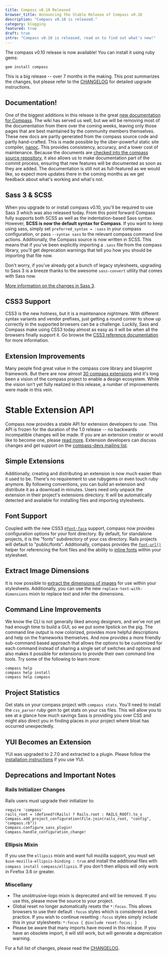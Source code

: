 ```yaml
---
title: Compass v0.10 Released
browser_title: Announcing the Stable Release of Compass v0.10
description: "Compass v0.10 is released."
category: blogging
featured: true
draft: true
intro: "Compass v0.10 is released, read on to find out what's new!"
---
```

The compass v0.10 release is now available! You can install it using ruby gems:

    gem install compass

This is a big release -- over 7 months in the making. This post summarizes the changes, but please refer to the [CHANGELOG][CHANGELOG] for detailed upgrade instructions.

## Documentation!

One of the biggest additions in this release is the great [new documentation for Compass][docs]. The wiki has served us well, but we will be removing most of the documentation from there over the coming weeks, leaving only those pages that are best maintained by the community members themselves. These new docs are partly generated from the compass source code and partly hand-crafted. This is made possible by the über-powerful static site compiler, [nanoc][nanoc]. This provides consistency, accuracy, and a lower cost of maintenance. Because the documents are [checked into the compass source repository][doc-src], it also allows us to make documentation part of the commit process, ensuring that new features will be documented as soon as they are added. The documentation is still not as full-featured as we would like, so expect more updates there in the coming months as we get feedback about what's working and what's not.

## Sass 3 & SCSS

When you upgrade to or install compass v0.10, you'll be required to use Sass 3 which was also released today. From this point forward Compass fully supports both SCSS as well as the indentation-based Sass syntax. However, **SCSS is now the default syntax for Compass**. If you want to keep using sass, simply set `preferred_syntax = :sass` in your compass configuration, or pass `--syntax sass` to the relevant compass command line actions. Additionally, the Compass source is now written in SCSS. This means that if you've been explicitly importing a `.sass` file from the compass library, you'll get deprecation warnings that tell you how you should be importing that file now.

Don't worry, if you've already got a bunch of legacy stylesheets, upgrading to Sass 3 is a breeze thanks to the awesome `sass-convert` utility that comes with Sass now.

[More information on the changes in Sass 3][sass3].

## CSS3 Support

CSS3 is the new hotness, but it is a maintenance nightmare. With different syntax variants and vendor prefixes, just getting a round corner to show up correctly in the supported browsers can be a challenge. Luckily, Sass and Compass make using CSS3 today almost as easy as it will be when all the browsers finally support it. Go browse the [CSS3 reference documentation][css3docs] for more information.

## Extension Improvements

Many people find great value in the compass core library and blueprint framework. But there are now almost [30 compass extensions](http://rubygems.org/search?query=compass) and it's long been a vision of the compass project to enable a design ecosystem. While the vision isn't yet fully realized in this release, a number of improvements were made in this vein.

# Stable Extension API

Compass now provides a stable API for extension developers to use. This API is frozen for the duration of the 1.0 release -- no backwards incompatible changes will be made. If you are an extension creator or would like to become one, please [read more][creating-extensions]. Extension developers can discuss changes and get support on the [compass-devs mailing list][compass-devs].

## Simple Extensions

Additionally, creating and distributing an extension is now much easier than it used to be. There's no requirement to use rubygems or even touch ruby anymore. By following conventions, you can build an extension and distribute it as a download in minutes. Users need only unpack the extension in their project's extensions directory. It will be automatically detected and available for installing files and importing stylesheets.

## Font Support

Coupled with the new CSS3 [`@font-face`][font-face] support, compass now provides configuration options for your font directory. By default, for standalone projects, it is the "fonts" subdirectory of your css directory. Rails projects will default to "public/fonts". Additionally, compass provides the [`font-url()`][font-url] helper for referencing the font files and the ability to [inline fonts][inline-fonts] within your stylesheet.

## Extract Image Dimensions

It is now possible to [extract the dimensions of images][image-dimensions] for use within your stylesheets. Additionally, you can use the new `replace-text-with-dimensions` mixin
to replace text and infer the dimensions.

## Command Line Improvements

We know the CLI is not generally liked among designers, and we've not yet had enough time to build a GUI, so we put some lipstick on the pig. The command line output is now colorized, provides more helpful descriptions and help on the frameworks themselves. And now provides a more friendly sub-command based approach that allows the options to be customized for each command instead of sharing a single set of switches and options and also makes it possible for extensions to provide their own command line tools. Try some of the following to learn more:

    compass help
    compass help install
    compass help compass

## Project Statistics

Get stats on your compass project with `compass stats`. You'll need to install the `css_parser` ruby gem to get stats on your css files. This will allow you to see at a glance how much savings Sass is providing you over CSS and might also direct you in finding places in your project where bloat has occurred unexpectedly.

## YUI Becomes an Extension

YUI was upgraded to 2.7.0 and extracted to a plugin. Please follow the [installation instructions][yui] if you use YUI.

## Deprecations and Important Notes

### Rails Initializer Changes
Rails users must upgrade their initializer to:

    require 'compass'
    rails_root = (defined?(Rails) ? Rails.root : RAILS_ROOT).to_s
    Compass.add_project_configuration(File.join(rails_root, "config", "compass.rb"))
    Compass.configure_sass_plugin!
    Compass.handle_configuration_change!

### Ellipsis Mixin

If you use the `ellipsis` mixin and want full mozilla support, you must set `$use-mozilla-ellipsis-binding : true` and install the additional files with `compass install compass/ellipsis`. If you don't then ellipsis will only work in Firefox 3.6 or greater.

### Miscellany

* The unobtrusive-logo mixin is deprecated and will be removed. If you use this, please move the source to your project.
* Global reset no longer automatically resets the `*:focus`. This allows browsers to use their default `:focus` styles which is considered a best practice. If you wish to continue resetting `:focus` styles simply include this in your stylesheets: `*:focus { @include reset-focus; }`
* Please be aware that many imports have moved in this release. If you have an obsolete import, it will still work, but will generate a deprecation warning.

For a full list of changes, please read the [CHANGELOG][CHANGELOG].

[docs]: http://compass-style.org/docs/
[doc-src]: http://github.com/chriseppstein/compass/tree/docs/doc-src/
[nanoc]: http://nanoc.stoneship.org/
[CHANGELOG]: http://compass-style.org/docs/CHANGELOG/
[creating-extensions]: http://compass-style.org/docs/tutorials/extensions/
[compass-devs]: http://groups.google.com/group/compass-devs
[css3docs]: http://compass-style.org/docs/reference/compass/css3/
[yui]: http://github.com/chriseppstein/yui-compass-plugin
[font-url]: http://compass-style.org/docs/reference/compass/helpers/urls/#font-url
[font-face]: http://compass-style.org/docs/reference/compass/css3/font_face/
[inline-fonts]: http://compass-style.org/docs/reference/compass/helpers/inline-data/#inline-font-files
[image-dimensions]: http://compass-style.org/docs/reference/compass/helpers/image-dimensions/
[sass3]: http://sass-lang.com/docs/yardoc/file.SASS_CHANGELOG.html